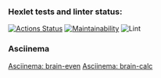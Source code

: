 ### Hexlet tests and linter status:

[![Actions Status](https://github.com/enareel/frontend-project-lvl1/workflows/hexlet-check/badge.svg)](https://github.com/enareel/frontend-project-lvl1/actions)
[![Maintainability](https://api.codeclimate.com/v1/badges/a99a88d28ad37a79dbf6/maintainability)](https://codeclimate.com/github/codeclimate/codeclimate/maintainability)
![Lint](https://github.com/enareel/frontend-project-lvl1/actions/workflows/project-lint.yml/badge.svg)

### Asciinema

[Asciinema: brain-even](https://asciinema.org/a/o5j0wp7Tj1nrTP66UFFWXjhea)
[Asciinema: brain-calc](https://asciinema.org/a/kwIcakbm7YakpMBz1xKVqkQhY)
